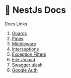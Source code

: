 # 📔 NestJs Docs

Docs Links

1. <a href='/nest/guard.html'>Guards</a>
2. <a href='/nest/pipes.html'>Pipes</a>
7. <a href='/nest/middleware.html'>Middleware</a>
7. <a href='/nest/interseptions.html'>Interseptions</a>
3. <a href='/nest/exceptionFilters.html'>Exception Filters</a>
6. <a href='/nest/fileUpload.html'>File Upload</a>
5. <a href='/nest/swagger.html'>Swagger ulash</a>
4. <a href='/nest/googleAuth.html'>Google Auth</a>